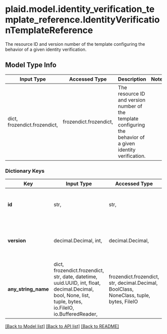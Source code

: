 # plaid.model.identity_verification_template_reference.IdentityVerificationTemplateReference

The resource ID and version number of the template configuring the behavior of a given identity verification.

## Model Type Info
Input Type | Accessed Type | Description | Notes
------------ | ------------- | ------------- | -------------
dict, frozendict.frozendict,  | frozendict.frozendict,  | The resource ID and version number of the template configuring the behavior of a given identity verification. | 

### Dictionary Keys
Key | Input Type | Accessed Type | Description | Notes
------------ | ------------- | ------------- | ------------- | -------------
**id** | str,  | str,  | ID of the associated Identity Verification template. | 
**version** | decimal.Decimal, int,  | decimal.Decimal,  | Version of the associated Identity Verification template. | 
**any_string_name** | dict, frozendict.frozendict, str, date, datetime, uuid.UUID, int, float, decimal.Decimal, bool, None, list, tuple, bytes, io.FileIO, io.BufferedReader,  | frozendict.frozendict, str, decimal.Decimal, BoolClass, NoneClass, tuple, bytes, FileIO | any string name can be used but the value must be the correct type | [optional]

[[Back to Model list]](../../README.md#documentation-for-models) [[Back to API list]](../../README.md#documentation-for-api-endpoints) [[Back to README]](../../README.md)

